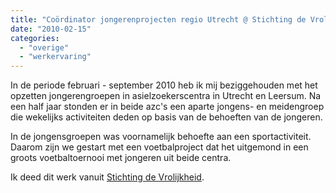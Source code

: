 ```yaml
---
title: "Coördinator jongerenprojecten regio Utrecht @ Stichting de Vrolijkheid"
date: "2010-02-15"
categories: 
  - "overige"
  - "werkervaring"
---
```


In de periode februari - september 2010 heb ik mij beziggehouden met het opzetten jongerengroepen in asielzoekerscentra in Utrecht en Leersum. Na een half jaar stonden er in beide azc's een aparte jongens- en meidengroep die wekelijks activiteiten deden op basis van de behoeften van de jongeren.

In de jongensgroepen was voornamelijk behoefte aan een sportactiviteit. Daarom zijn we gestart met een voetbalproject dat het uitgemond in een groots voetbaltoernooi met jongeren uit beide centra.

Ik deed dit werk vanuit [Stichting de Vrolijkheid](http://www.vrolijkheid.nl).
